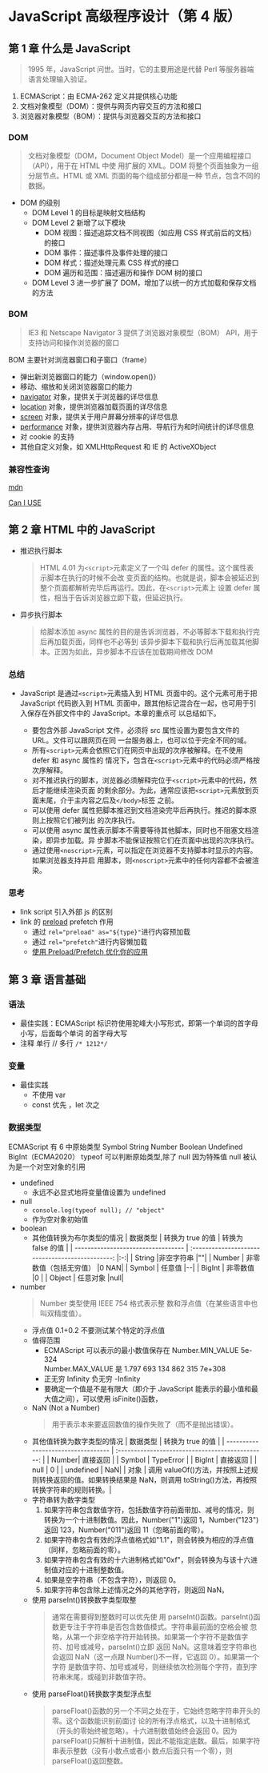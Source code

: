 # JavaScript 高级程序设计（第 4 版）

## 第 1 章 什么是 JavaScript

> 1995 年，JavaScript 问世。当时，它的主要用途是代替 Perl 等服务器端语言处理输入验证。

1. ECMAScript：由 ECMA-262 定义并提供核心功能
2. 文档对象模型（DOM）：提供与网页内容交互的方法和接口
3. 浏览器对象模型（BOM）：提供与浏览器交互的方法和接口

### DOM

> 文档对象模型（DOM，Document Object Model）是一个应用编程接口（API），用于在 HTML 中使
> 用扩展的 XML。DOM 将整个页面抽象为一组分层节点。HTML 或 XML 页面的每个组成部分都是一种
> 节点，包含不同的数据。

- DOM 的级别
  - DOM Level 1 的目标是映射文档结构
  - DOM Level 2 新增了以下模块
    - DOM 视图：描述追踪文档不同视图（如应用 CSS 样式前后的文档）的接口
    - DOM 事件：描述事件及事件处理的接口
    - DOM 样式：描述处理元素 CSS 样式的接口
    - DOM 遍历和范围：描述遍历和操作 DOM 树的接口
  - DOM Level 3 进一步扩展了 DOM，增加了以统一的方式加载和保存文档的方法

### BOM

> IE3 和 Netscape Navigator 3 提供了浏览器对象模型（BOM） API，用于支持访问和操作浏览器的窗口

BOM 主要针对浏览器窗口和子窗口（frame）

- 弹出新浏览器窗口的能力（window.open()）
- 移动、缩放和关闭浏览器窗口的能力
- [navigator](https://developer.mozilla.org/zh-CN/docs/Web/API/Navigator) 对象，提供关于浏览器的详尽信息
- [location](https://developer.mozilla.org/zh-CN/docs/Web/API/Location) 对象，提供浏览器加载页面的详尽信息
- [screen](https://developer.mozilla.org/zh-CN/docs/Web/API/Screen) 对象，提供关于用户屏幕分辨率的详尽信息
- [performance](https://developer.mozilla.org/zh-CN/docs/Web/API/Performance) 对象，提供浏览器内存占用、导航行为和时间统计的详尽信息
- 对 cookie 的支持
- 其他自定义对象，如 XMLHttpRequest 和 IE 的 ActiveXObject

### 兼容性查询

[mdn](https://developer.mozilla.org)

[Can I USE](https://caniuse.com)

## 第 2 章 HTML 中的 JavaScript

- 推迟执行脚本

  > HTML 4.01 为`<script>`元素定义了一个叫 defer 的属性。这个属性表示脚本在执行的时候不会改
  > 变页面的结构。也就是说，脚本会被延迟到整个页面都解析完毕后再运行。因此，在`<script>`元素上
  > 设置 defer 属性，相当于告诉浏览器立即下载，但延迟执行。

- 异步执行脚本
  > 给脚本添加 async 属性的目的是告诉浏览器，不必等脚本下载和执行完后再加载页面，同样也不必等到
  > 该异步脚本下载和执行后再加载其他脚本。正因为如此，异步脚本不应该在加载期间修改 DOM

### 总结

- JavaScript 是通过`<script>`元素插入到 HTML 页面中的。这个元素可用于把 JavaScript 代码嵌入到
  HTML 页面中，跟其他标记混合在一起，也可用于引入保存在外部文件中的 JavaScript。本章的重点可
  以总结如下。

  - 要包含外部 JavaScript 文件，必须将 src 属性设置为要包含文件的 URL。文件可以跟网页在同
    一台服务器上，也可以位于完全不同的域。
  - 所有`<script>`元素会依照它们在网页中出现的次序被解释。在不使用 defer 和 async 属性的
    情况下，包含在`<script>`元素中的代码必须严格按次序解释。
  - 对不推迟执行的脚本，浏览器必须解释完位于`<script>`元素中的代码，然后才能继续渲染页面
    的剩余部分。为此，通常应该把`<script>`元素放到页面末尾，介于主内容之后及`</body>`标签
    之前。
  - 可以使用 defer 属性把脚本推迟到文档渲染完毕后再执行。推迟的脚本原则上按照它们被列出
    的次序执行。
  - 可以使用 async 属性表示脚本不需要等待其他脚本，同时也不阻塞文档渲染，即异步加载。异
    步脚本不能保证按照它们在页面中出现的次序执行。
  - 通过使用`<noscript>`元素，可以指定在浏览器不支持脚本时显示的内容。如果浏览器支持并启
    用脚本，则`<noscript>`元素中的任何内容都不会被渲染。

### 思考

- link script 引入外部 js 的区别
- link 的 [preload](https://developer.mozilla.org/zh-CN/docs/Web/HTML/Preloading_content) prefetch 作用
  - 通过 `rel="preload" as="${type}"`进行内容预加载
  - 通过 `rel="prefetch"`进行内容懒加载
  - [使用 Preload/Prefetch 优化你的应用](https://zhuanlan.zhihu.com/p/48521680)

## 第 3 章 语言基础

### 语法

- 最佳实践：ECMAScript 标识符使用驼峰大小写形式，即第一个单词的首字母小写，后面每个单词
  的首字母大写
- 注释 单行 // 多行 `/* 1212*/`

### 变量

- 最佳实践
  - 不使用 var
  - const 优先 ，let 次之

### 数据类型

ECMAScript 有 6 中原始类型 Symbol String Number Boolean Undefined BigInt（ECMA2020）
typeof 可以判断原始类型,除了 null 因为特殊值 null 被认为是一个对空对象的引用

- undefined
  - 永远不必显式地将变量值设置为 undefined
- null
  - `console.log(typeof null); // "object"`
  - 作为空对象初始值
- boolean
  - 其他值转换为布尔类型的情况
    | 数据类型 | 转换为 true 的值 | 转换为 false 的值 |
    | ---------------------------------- | :----------------------------------------------: |:-:|
    | String |非空字符串 |""|
    | Number | 非零数值（包括无穷值） |0 NAN|
    | Symbol | 任意值 |--|
    | BigInt | 非零数值 |0 |
    | Object | 任意对象 |null|
- number
  > Number 类型使用 IEEE 754 格式表示整
  > 数和浮点值（在某些语言中也叫双精度值）。
  - 浮点值
    0.1+0.2 不要测试某个特定的浮点值
  - 值得范围
    - ECMAScript 可以表示的最小数值保存在 Number.MIN_VALUE 5e-324  
      Number.MAX_VALUE 是 1.797 693 134 862 315 7e+308
    - 正无穷 Infinity 负无穷 -Infinity
    - 要确定一个值是不是有限大（即介于 JavaScript 能表示的最小值和最大值之间），可以使用 isFinite()函数，
  - NaN (Not a Number)
    > 用于表示本来要返回数值的操作失败了（而不是抛出错误）。
  - 其他值转换为数字类型的情况
    | 数据类型 | 转换为 true 的值 |
    | ---------------------------------- | :----------------------------------------------: |
    | Number| 直接返回 |
    | Symbol | TypeError |
    | BigInt | 直接返回 |
    | null | 0 |
    | undefined | NaN|
    | 对象 | 调用 valueOf()方法，并按照上述规则转换返回的值。如果转换结果是 NaN，则调用 toString()方法，再按照转换字符串的规则转换。|
  - 字符串转为数字类型
    1. 如果字符串包含数值字符，包括数值字符前面带加、减号的情况，则转换为一个十进制数值。因此，Number("1")返回 1，Number("123")返回 123，Number("011")返回 11（忽略前面的零）。
    2. 如果字符串包含有效的浮点值格式如"1.1"，则会转换为相应的浮点值（同样，忽略前面的零）。
    3. 如果字符串包含有效的十六进制格式如"0xf"，则会转换为与该十六进制值对应的十进制整数值。
    4. 如果是空字符串（不包含字符），则返回 0。
    5. 如果字符串包含除上述情况之外的其他字符，则返回 NaN。
  - 使用 parseInt()转换数字类型取整
    > 通常在需要得到整数时可以优先使
    > 用 parseInt()函数。parseInt()函数更专注于字符串是否包含数值模式。字符串最前面的空格会被
    > 忽略，从第一个非空格字符开始转换。如果第一个字符不是数值字符、加号或减号，parseInt()立即
    > 返回 NaN。这意味着空字符串也会返回 NaN（这一点跟 Number()不一样，它返回 0）。如果第一个字符
    > 是数值字符、加号或减号，则继续依次检测每个字符，直到字符串末尾，或碰到非数值字符。
  - 使用 parseFloat()转换数字类型浮点型
    > parseFloat()函数的另一个不同之处在于，它始终忽略字符串开头的零。这个函数能识别前面讨
    > 论的所有浮点格式，以及十进制格式（开头的零始终被忽略）。十六进制数值始终会返回 0。因为
    > parseFloat()只解析十进制值，因此不能指定底数。最后，如果字符串表示整数（没有小数点或者小
    > 数点后面只有一个零），则 parseFloat()返回整数。

